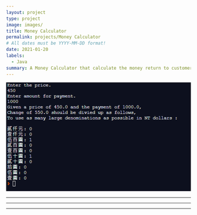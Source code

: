 ```yaml
---
layout: project
type: project
image: images/
title: Money Calculator
permalink: projects/Money Calculator
# All dates must be YYYY-MM-DD format!
date: 2021-01-20
labels:
  - Java
summary: A Money Calculator that calculate the money return to customers.
---
```


<img class="ui image" src="../images/mc1.PNG">
  


---
---
---
